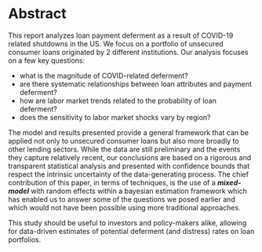 # Abstract

This report analyzes loan payment deferment as a result of
COVID-19 related shutdowns in the US. We focus on a
portfolio of unsecured consumer loans originated by 2 different
institutions. Our analysis focuses on a few key questions:

- what is the magnitude of COVID-related deferment?
- are there systematic relationships between loan attributes and
  payment deferment?
- how are labor market trends related to the probability
  of loan deferment?
- does the sensitivity to labor market shocks vary by region?

The model and results presented provide a general framework that
can be applied not only to unsecured consumer loans but also more broadly
to other lending sectors. While the data are still
preliminary and the events they capture relatively recent, our conclusions are based on
a rigorous and transparent statistical analysis and presented with confidence
bounds that respect the intrinsic uncertainty of the data-generating process.
The chief contribution of this paper, in terms of techniques, is the
use of a ***mixed-model*** with random effects within a bayesian estimation
framework which has enabled us to answer some of the questions we posed
earlier and which would not have been possible using more traditional approaches.

This study should be useful to investors and policy-makers alike, allowing
for data-driven estimates of potential deferment (and distress) rates on
loan portfolios.
